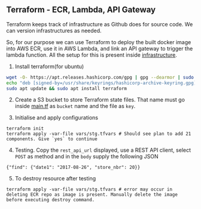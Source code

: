 ## Terraform - ECR, Lambda, API Gateway
Terraform keeps track of infrastructure as Github does for source code. We can version infrastructures as needed.

So, for our purpose we can use Terraform to deploy the built docker image into AWS ECR, use it in AWS Lambda, and link an API gateway to trigger the lambda function. All the setup for this is present inside [infrastructure](infrastructure).

1. Install terraform(for ubuntu)
```bash
wget -O- https://apt.releases.hashicorp.com/gpg | gpg --dearmor | sudo tee /usr/share/keyrings/hashicorp-archive-keyring.gpg
echo "deb [signed-by=/usr/share/keyrings/hashicorp-archive-keyring.gpg] https://apt.releases.hashicorp.com $(lsb_release -cs) main" | sudo tee /etc/apt/sources.list.d/hashicorp.list
sudo apt update && sudo apt install terraform
```
2. Create a S3 bucket to store Terraform state files. That name must go inside [main.tf](infrastructure/main.tf) as `bucket` name and the file as `key`.

3. Initialise and apply configurations
```
terraform init
terraform apply -var-file vars/stg.tfvars # Should see plan to add 21 components. Give `yes` to continue
```
4. Testing. Copy the `rest_api_url` displayed, use a REST API client, select `POST` as method and in the `body` supply the following JSON
```
{"find": {"date1": "2017-08-26", "store_nbr": 20}}
```
5. To destroy resource after testing
```
terraform apply -var-file vars/stg.tfvars # error may occur in deleting ECR repo as image is present. Manually delete the image before executing destroy command.
```